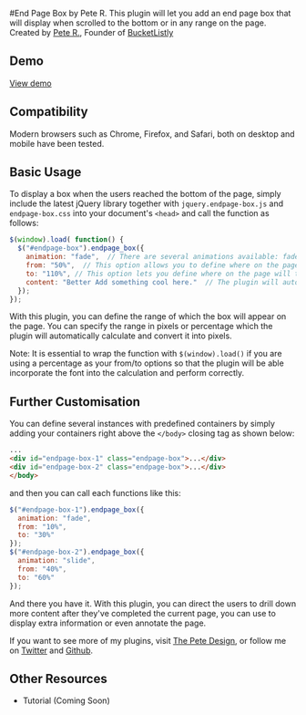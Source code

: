 #End Page Box by Pete R.
This plugin will let you add an end page box that will display when scrolled to the bottom or in any range on the page. 
Created by [Pete R.](http://www.thepetedesign.com), Founder of [BucketListly](http://www.bucketlistly.com)

## Demo
[View demo](http://peachananr.github.io/endpage-box/endpage_box_demo.html)

## Compatibility
Modern browsers such as Chrome, Firefox, and Safari, both on desktop and mobile have been tested.

## Basic Usage

To display a box when the users reached the bottom of the page, simply include the latest jQuery library together with `jquery.endpage-box.js` and `endpage-box.css` into your document's `<head>` and call the function as follows:

  
````javascript
$(window).load( function() {
  $("#endpage-box").endpage_box({
    animation: "fade",  // There are several animations available: fade, slide, flyInLeft, flyInRight, flyInUp, flyInDown, or false if you don't want it to animate. The default value is fade.
    from: "50%",  // This option allows you to define where on the page will the box start to appear. You can either send in the percentage of the page, or the exact pixels (without the px). The default value is 50%.
    to: "110%", // This option lets you define where on the page will the box start to disappear. You can either send in the percentage of the page, or the exact pixels (without the px). The default value is 110% (the extra 10% is to support the over scrolling effect you get from OSX's Chrome and Safari)
    content: "Better Add something cool here."  // The plugin will automatically create a container if it doesn't exist. This option will allow you to define the content of the container. This field also supports HTML.
  });
});
````
With this plugin, you can define the range of which the box will appear on the page. You can specify the range in pixels or percentage which the plugin will automatically calculate and convert it into pixels.

Note: It is essential to wrap the function with `$(window).load()` if you are using a percentage as your from/to options so that the plugin will be able incorporate the font into the calculation and perform correctly.

## Further Customisation
You can define several instances with predefined containers by simply adding your containers right above the `</body>` closing tag as shown below:

````html
...
<div id="endpage-box-1" class="endpage-box">...</div>
<div id="endpage-box-2" class="endpage-box">...</div>
</body>
````
and then you can call each functions like this:

````javascript
$("#endpage-box-1").endpage_box({
  animation: "fade",
  from: "10%",
  to: "30%"
});
$("#endpage-box-2").endpage_box({
  animation: "slide",
  from: "40%",
  to: "60%"
});
````

And there you have it. With this plugin, you can direct the users to drill down more content after they've completed the current page, you can use to display extra information or even annotate the page. 

If you want to see more of my plugins, visit [The Pete Design](http://www.thepetedesign.com/#design), or follow me on [Twitter](http://www.twitter.com/peachananr) and [Github](http://www.github.com/peachananr).

## Other Resources
- Tutorial (Coming Soon)
